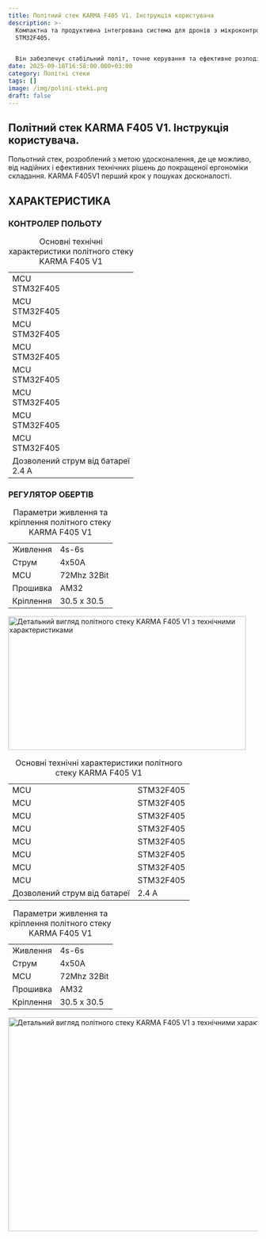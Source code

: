 ```yaml
---
title: Політний стек KARMA F405 V1. Інструкція користувача
description: >-
  Компактна та продуктивна інтегрована система для дронів з мікроконтролером
  STM32F405.


  Він забезпечує стабільний політ, точне керування та ефективне розподілення потужності до моторів.
date: 2025-09-18T16:58:00.000+03:00
category: Політні стеки
tags: []
image: /img/polini-steki.png
draft: false
---
```

<section id="basics" class="scroll-mt-24">

<h1  id="specifications-heading" class="font-[Unbounded] text-[clamp(24px,3vw,48px)] font-medium text-black text-center mb-[25px] uppercase">Політний стек KARMA F405 V1. Інструкція користувача.</h1>
<p class="text-[15px] md:text-[16px] font-[Montserrat]">Польотний стек, розроблений з метою удосконалення,
де це можливо, від надійних і ефективних технічних
рішень до покращеної ергономіки складання.
KARMA F405V1 перший крок у пошуках досконалості.
</p>
</section>
<section class="bg-white my-\[60px] lg:mb-\[80px] lg:mt-\[70px] relative overflow-hidden spec-section" aria-labelledby="specifications-heading"><div class="w-full max-w-[1280px] mx-auto relative z-[2] px-[20px]"></div><div class="w-full max-w-[1280px] mx-auto relative z-[2] px-[20px]"><h2 id="specifications-heading" class="font-[Unbounded] text-[clamp(24px,4vw,48px)] font-medium text-black text-center mb-[25px] uppercase">ХАРАКТЕРИСТИКА</h2><div class="flex justify-center mb-[60px] w-full">
<h3>КОНТРОЛЕР ПОЛЬОТУ</h3>
<table class="max-w-\[500px] md:max-w-\[410px] w-full border-separate border-spacing-0 border border-black rounded-\[5px] overflow-hidden" role="table" aria-label="Технічні характеристики KARMA F405 V1 - основні параметри"><caption class="sr-only">Основні технічні характеристики політного стеку KARMA F405 V1</caption><tbody><tr><td class="font-[Inter] text-[16px] font-medium text-[#020303] h-[51px] px-[clamp(16px,3vw,20px)] py-[8px] border-b border-black text-center">MCU<br><span class="font-normal text-[20px] font-[Montserrat]">STM32F405</span></td></tr><tr><td class="font-[Inter] text-[16px] font-medium text-[#020303] h-[51px] px-[clamp(16px,3vw,20px)] py-[8px] border-b border-black text-center">MCU<br><span class="font-normal text-[20px] font-[Montserrat]">STM32F405</span></td></tr><tr><td class="font-[Inter] text-[16px] font-medium text-[#020303] h-[51px] px-[clamp(16px,3vw,20px)] py-[8px] border-b border-black text-center">MCU<br><span class="font-normal text-[20px] font-[Montserrat]">STM32F405</span></td></tr><tr><td class="font-[Inter] text-[16px] font-medium text-[#020303] h-[51px] px-[clamp(16px,3vw,20px)] py-[8px] border-b border-black text-center">MCU<br><span class="font-normal text-[20px] font-[Montserrat]">STM32F405</span></td></tr><tr><td class="font-[Inter] text-[16px] font-medium text-[#020303] h-[51px] px-[clamp(16px,3vw,20px)] py-[8px] border-b border-black text-center">MCU<br><span class="font-normal text-[20px] font-[Montserrat]">STM32F405</span></td></tr><tr><td class="font-[Inter] text-[16px] font-medium text-[#020303] h-[51px] px-[clamp(16px,3vw,20px)] py-[8px] border-b border-black text-center">MCU<br><span class="font-normal text-[20px] font-[Montserrat]">STM32F405</span></td></tr><tr><td class="font-[Inter] text-[16px] font-medium text-[#020303] h-[51px] px-[clamp(16px,3vw,20px)] py-[8px] border-b border-black text-center">MCU<br><span class="font-normal text-[20px] font-[Montserrat]">STM32F405</span></td></tr><tr><td class="font-[Inter] text-[16px] font-medium text-[#020303] h-[51px] px-[clamp(16px,3vw,20px)] py-[8px] border-b border-black text-center">MCU<br><span class="font-normal text-[20px] font-[Montserrat]">STM32F405</span></td></tr><tr><td class="font-[Inter] text-[16px] font-medium text-[#020303] h-[51px] px-[clamp(16px,3vw,20px)] py-[8px] text-center">Дозволений струм від батареї<br><span class="font-normal text-[20px] font-[Montserrat]">2.4 A</span></td></tr></tbody></table></div><div class="flex justify-center mb-[60px] w-full">
<h3>РЕГУЛЯТОР ОБЕРТІВ</h3>
<table class="max-w-\[500px] md:max-w-\[410px] w-full border-separate border-spacing-0 border border-black rounded-\[5px] overflow-hidden" role="table" aria-label="Технічні характеристики KARMA F405 V1 - живлення та кріплення"><caption class="sr-only">Параметри живлення та кріплення політного стеку KARMA F405 V1</caption><tbody><tr><td class="font-[Unbounded] text-[16px] text-[#020303] h-[44px] pl-[30px] py-[8px] border-r border-black border-b border-black w-[clamp(120px,35vw,175px)] text-start md:text-center">Живлення</td><td class="font-[Montserrat] text-[16px] text-[#020303] h-[44px] pl-[30px] py-[8px] border-b border-black w-[clamp(120px,35vw,175px)] text-start md:text-center">4s-6s</td></tr><tr><td class="font-[Unbounded] text-[16px] text-[#020303] h-[44px] pl-[30px] py-[8px] border-r border-black border-b border-black w-[clamp(120px,35vw,175px)] text-start md:text-center">Струм</td><td class="font-[Montserrat] text-[16px] text-[#020303] h-[44px] pl-[30px] py-[8px] border-b border-black w-[clamp(120px,35vw,175px)] text-start md:text-center">4x50A</td></tr><tr><td class="font-[Unbounded] text-[16px] text-[#020303] h-[44px] pl-[30px] py-[8px] border-r border-black border-b border-black w-[clamp(120px,35vw,175px)] text-start md:text-center">MCU</td><td class="font-[Montserrat] text-[16px] text-[#020303] h-[44px] pl-[30px] py-[8px] border-b border-black w-[clamp(120px,35vw,175px)] text-start md:text-center">72Mhz 32Bit</td></tr><tr><td class="font-[Unbounded] text-[16px] text-[#020303] h-[44px] pl-[30px] py-[8px] border-r border-black border-b border-black w-[clamp(120px,35vw,175px)] text-start md:text-center">Прошивка</td><td class="font-[Montserrat] text-[16px] text-[#020303] h-[44px] pl-[30px] py-[8px] border-b border-black w-[clamp(120px,35vw,175px)] text-start md:text-center">AM32</td></tr><tr><td class="font-[Unbounded] text-[16px] text-[#020303] h-[44px] pl-[30px] py-[8px] border-r border-black w-[clamp(120px,35vw,175px)] text-start md:text-center">Кріплення</td><td class="font-[Montserrat] text-[16px] text-[#020303] h-[44px] pl-[30px] py-[8px] w-[clamp(120px,35vw,175px)] text-start md:text-center">30.5 x 30.5</td></tr></tbody></table><div class="flex justify-center"><picture><source media="(max-width: 480px)" srcset="/img/product-details-v2_hu07b2e581e3d11595a920d52a28d54a2b_3094398_372x211_resize_q75_h2_lanczos_3.webp" type="image/webp"><source media="(min-width: 481px)" srcset="/img/product-details-v2_hu07b2e581e3d11595a920d52a28d54a2b_3094398_480x270_resize_q80_h2_lanczos_3.webp" type="image/webp"><img src="/img/product-details-v2_hu07b2e581e3d11595a920d52a28d54a2b_3094398_480x270_resize_q80_h2_lanczos_3.webp" alt="Детальний вигляд політного стеку KARMA F405 V1 з технічними характеристиками" class="object-contain" loading="lazy" decoding="async" width="480" height="270"></picture></div></div><div class="hidden md:flex flex-row justify-between items-start gap-[clamp(40px,6vw,80px)]"><div class="flex-1 w-full"><table class="w-full h-\[588px] border-separate border-spacing-0 border border-black rounded-\[5px] overflow-hidden" role="table" aria-label="Технічні характеристики KARMA F405 V1 - основні параметри"><caption class="sr-only">Основні технічні характеристики політного стеку KARMA F405 V1</caption><tbody><tr><td class="font-[Inter] text-[20px] font-medium text-[#020303] h-[51px] px-[19px] lg:px-[34px] border-r border-black border-b border-black">MCU</td><td class="font-[Montserrat] text-[20px] text-[#020303] h-[51px] px-[19px] lg:px-[34px] border-b border-black">STM32F405</td></tr><tr><td class="font-[Inter] text-[20px] font-medium text-[#020303] h-[51px] px-[19px] lg:px-[34px] border-r border-black border-b border-black w-[clamp(200px,20vw,255px)]">MCU</td><td class="font-[Montserrat] text-[20px] text-[#020303] h-[51px] px-[19px] lg:px-[34px] w-[clamp(200px,20vw,255px)] border-b border-black">STM32F405</td></tr><tr><td class="font-[Inter] text-[20px] font-medium text-[#020303] h-[51px] px-[19px] lg:px-[34px] border-r border-black border-b border-black w-[clamp(200px,20vw,255px)]">MCU</td><td class="font-[Montserrat] text-[20px] text-[#020303] h-[51px] px-[19px] lg:px-[34px] w-[clamp(200px,20vw,255px)] border-b border-black">STM32F405</td></tr><tr><td class="font-[Inter] text-[20px] font-medium text-[#020303] h-[51px] px-[19px] lg:px-[34px] border-r border-black border-b border-black w-[clamp(200px,20vw,255px)]">MCU</td><td class="font-[Montserrat] text-[20px] text-[#020303] h-[51px] px-[19px] lg:px-[34px] w-[clamp(200px,20vw,255px)] border-b border-black">STM32F405</td></tr><tr><td class="font-[Inter] text-[20px] font-medium text-[#020303] h-[51px] px-[19px] lg:px-[34px] border-r border-black border-b border-black w-[clamp(200px,20vw,255px)]">MCU</td><td class="font-[Montserrat] text-[20px] text-[#020303] h-[51px] px-[19px] lg:px-[34px] w-[clamp(200px,20vw,255px)] border-b border-black">STM32F405</td></tr><tr><td class="font-[Inter] text-[20px] font-medium text-[#020303] h-[51px] px-[19px] lg:px-[34px] border-r border-black border-b border-black w-[clamp(200px,20vw,255px)]">MCU</td><td class="font-[Montserrat] text-[20px] text-[#020303] h-[51px] px-[19px] lg:px-[34px] w-[clamp(200px,20vw,255px)] border-b border-black">STM32F405</td></tr><tr><td class="font-[Inter] text-[20px] font-medium text-[#020303] h-[51px] px-[34px] border-r border-black border-b border-black w-[clamp(200px,20vw,255px)]">MCU</td><td class="font-[Montserrat] text-[20px] text-[#020303] h-[51px] px-[19px] lg:px-[34px] w-[clamp(200px,20vw,255px)] border-b border-black">STM32F405</td></tr><tr><td class="font-[Inter] text-[20px] font-medium text-[#020303] h-[51px] px-[19px] lg:px-[34px] border-r border-black border-b border-black w-[clamp(200px,20vw,255px)]">MCU</td><td class="font-[Montserrat] text-[20px] text-[#020303] h-[51px] px-[19px] lg:px-[34px] w-[clamp(200px,20vw,255px)] border-b border-black">STM32F405</td></tr><tr><td class="font-[Montserrat] text-[20px] font-medium text-[#020303] h-[51px] px-[19px] lg:px-[34px] border-r border-black w-[clamp(200px,20vw,255px)]">Дозволений струм від батареї</td><td class="font-[Montserrat] text-[20px] text-[#020303] h-[51px] px-[19px] lg:px-[34px] w-[clamp(200px,20vw,255px)]">2.4 A</td></tr></tbody></table></div><div class="flex-1 w-full"><table class="w-full border-separate border-spacing-0 border border-black mb-\[clamp(20px,4vw,32px)] rounded-\[5px] overflow-hidden" role="table" aria-label="Технічні характеристики KARMA F405 V1 - живлення та кріплення"><caption class="sr-only">Параметри живлення та кріплення політного стеку KARMA F405 V1</caption><tbody><tr><td class="font-[Inter] text-[20px] font-medium text-[#020303] h-[44px] px-[34px] border-r border-black border-b border-black w-[clamp(200px,20vw,255px)]">Живлення</td><td class="font-[Montserrat] text-[20px] text-[#020303] h-[44px] px-[clamp(40px,6vw,48px)] w-[clamp(200px,20vw,255px)] border-b border-black">4s-6s</td></tr><tr><td class="font-[Inter] text-[20px] font-medium text-[#020303] h-[44px] px-[34px] border-r border-black border-b border-black w-[clamp(200px,20vw,255px)]">Струм</td><td class="font-[Montserrat] text-[20px] text-[#020303] h-[44px] px-[clamp(40px,6vw,48px)] w-[clamp(200px,20vw,255px)] border-b border-black">4x50A</td></tr><tr><td class="font-[Inter] text-[20px] font-medium text-[#020303] h-[44px] px-[34px] border-r border-black border-b border-black w-[clamp(200px,20vw,255px)]">MCU</td><td class="font-[Montserrat] text-[20px] text-[#020303] h-[44px] px-[clamp(40px,6vw,48px)] w-[clamp(200px,20vw,255px)] border-b border-black">72Mhz 32Bit</td></tr><tr><td class="font-[Inter] text-[20px] font-medium text-[#020303] h-[44px] px-[34px] border-r border-black border-b border-black w-[clamp(200px,20vw,255px)]">Прошивка</td><td class="font-[Montserrat] text-[20px] text-[#020303] h-[44px] px-[clamp(40px,6vw,48px)] w-[clamp(200px,20vw,255px)] border-b border-black">AM32</td></tr><tr><td class="font-[Inter] text-[20px] font-medium text-[#020303] h-[44px] px-[34px] border-r border-black w-[clamp(200px,20vw,255px)]">Кріплення</td><td class="font-[Montserrat] text-[20px] text-[#020303] h-[44px] px-[clamp(40px,6vw,48px)] w-[clamp(200px,20vw,255px)]">30.5 x 30.5</td></tr></tbody></table><div class="flex justify-center"><picture><source media="(max-width: 1199px)" srcset="/img/product-details-v2_hu07b2e581e3d11595a920d52a28d54a2b_3094398_576x324_resize_q80_h2_lanczos_3.webp" type="image/webp"><source media="(min-width: 1200px)" srcset="/img/product-details-v2_hu07b2e581e3d11595a920d52a28d54a2b_3094398_768x432_resize_q85_h2_lanczos_3.webp" type="image/webp"><img src="/img/product-details-v2_hu07b2e581e3d11595a920d52a28d54a2b_3094398_768x432_resize_q85_h2_lanczos_3.webp" alt="Детальний вигляд політного стеку KARMA F405 V1 з технічними характеристиками" class="object-contain w-full h-auto" loading="lazy" decoding="async" width="768" height="432"></picture></div></div></div></div></section>
